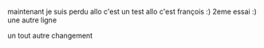 maintenant je suis perdu
allo c'est un test
allo c'est françois :)
2eme essai :)
une autre ligne

un tout autre changement